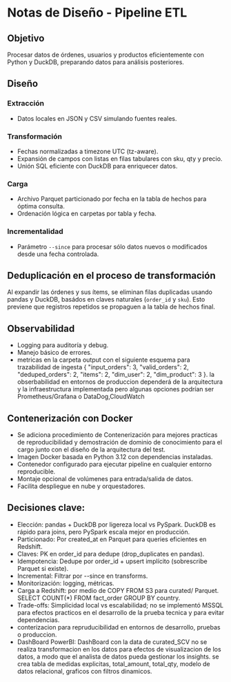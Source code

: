 # Notas de Diseño - Pipeline ETL

## Objetivo

Procesar datos de órdenes, usuarios y productos eficientemente con Python y DuckDB, preparando datos para análisis posteriores.

## Diseño

### Extracción

- Datos locales en JSON y CSV simulando fuentes reales.

### Transformación

- Fechas normalizadas a timezone UTC (tz-aware).  
- Expansión de campos con listas en filas tabulares con sku, qty y precio.  
- Unión SQL eficiente con DuckDB para enriquecer datos.

### Carga

- Archivo Parquet particionado por fecha en la tabla de hechos para óptima consulta.  
- Ordenación lógica en carpetas por tabla y fecha.

### Incrementalidad

- Parámetro `--since` para procesar sólo datos nuevos o modificados desde una fecha controlada.

## Deduplicación en el proceso de transformación
Al expandir las órdenes y sus ítems, se eliminan filas duplicadas usando pandas y DuckDB, basádos en claves naturales (`order_id` y `sku`). Esto previene que registros repetidos se propaguen a la tabla de hechos final.

## Observabilidad

- Logging para auditoría y debug.  
- Manejo básico de errores.  
- metricas en la carpeta output con el siguiente esquema para trazabilidad de ingesta
{
  "input_orders": 3,
  "valid_orders": 2,
  "deduped_orders": 2,
  "items": 2,
  "dim_user": 2,
  "dim_product": 3
}.
la obserbabilidad en entornos de produccion dependerá de la arquitectura y la infraestructura implementada pero algunas opciones podrían ser Prometheus/Grafana o DataDog,CloudWatch

## Contenerización con Docker
- Se adiciona procedimiento de Contenerización para mejores practicas de reproducibilidad y demostración de dominio de conocimiento para el cargo junto con el diseño de la arquitectura del test.
- Imagen Docker basada en Python 3.12 con dependencias instaladas.  
- Contenedor configurado para ejecutar pipeline en cualquier entorno reproducible.  
- Montaje opcional de volúmenes para entrada/salida de datos.  
- Facilita despliegue en nube y orquestadores.

## Decisiones clave:
- Elección: pandas + DuckDB por ligereza local vs PySpark. DuckDB es rápido para joins, pero PySpark escala mejor en producción.
- Particionado: Por created_at en Parquet para queries eficientes en Redshift.
- Claves: PK en order_id para dedupe (drop_duplicates en pandas).
- Idempotencia: Dedupe por order_id + upsert implícito (sobrescribe Parquet si existe).
- Incremental: Filtrar por --since en transforms.
- Monitorización: logging, métricas.
- Carga a Redshift: por medio de COPY FROM S3 para curated/ Parquet. SELECT COUNT(*) FROM fact_order GROUP BY country.
- Trade-offs: Simplicidad local vs escalabilidad; no se implementó MSSQL para efectos practicos en el desarrollo de la prueba tecnica y para evitar dependencias.
- conterizacion para repruducibilidad en entornos de desarrollo, pruebas o produccion.
- DashBoard PowerBI: DashBoard con la data de curated_SCV no se realiza transformacion en los datos para efectos de visualizacion de los datos, a modo que el analista de datos pueda gestionar los insights. se crea tabla de medidas explicitas, total_amount, total_qty, modelo de datos relacional, graficos con filtros dinamicos.
